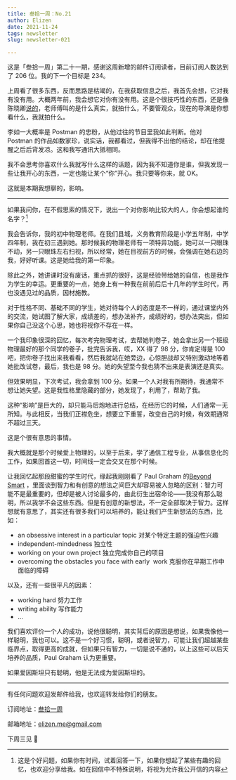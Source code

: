 ```yaml
---
title: 叁拾一周：No.21
author: Elizen
date: 2021-11-24
tags: newsletter
slug: newsletter-021

---
```

这是「叁拾一周」第二十一期，感谢这周新增的邮件订阅读者，目前订阅人数达到了 206 位。我的下一个目标是 234。

上周看了很多东西，反而思路是枯竭的，在我获取信息之后，我首先会想，它对我有没有用。大概两年前，我会想它对你有没有用。这是个很技巧性的东西，还是像陈晓卿[说的](https://elizen.me/newsletter/2021/11/newsletter-018/)，老师傅叫的是什么真实，就拍什么，不要管观众，现在的导演是你想看什么，我就拍什么。

李如一大概率是 Postman 的忠粉，从他过往的节目里我如此判断。他对 Postman 的作品如数家珍，说实话，我都看过，但我得不出他的结论，却在他提醒之后后背发凉。这和我写通讯大抵相同。

我不会思考你喜欢什么我就写什么这样的话题，因为我不知道你是谁，但我发现一些让我开心的东西，一定也能让某个“你”开心。我只要等你来，就 OK。

这就是本期我想聊的，影响。

---

如果我问你，在不假思索的情况下，说出一个对你影响比较大的人，你会想起谁的名字？[^1]

我会告诉你，我的初中物理老师。在我们县城，义务教育阶段是小学五年制，中学四年制，我在初三遇到她。那时候我的物理老师有一项特异功能，她可以一只眼珠不动，另一只眼珠左右扫视，所以经常，她在目视前方的时候，会强调在她右边的我，好好听课。这是她给我的第一印象。

除此之外，她讲课时没有废话，重点抓的很好，这是经验带给她的自信，也是我作为学生的幸运。更重要的一点，她身上有一种我在前前后后十几年的学生时代，再也没遇见过的品质，因材施教。

对于性格不同、基础不同的学生，她对待每个人的态度是不一样的，通过课堂内外的交流，她试图了解大家，成绩差的，想办法补齐，成绩好的，想办法突出，但如果你自己没这个心思，她也将视你不存在一样。

一个我印象很深的回忆，每次考完物理考试，去帮她判卷子，她会拿出另一个班级物理最好的那个同学的卷子，批完告诉我，哎，XX 得了 98 分，你肯定得是 100 吧，把你卷子找出来我看看，然后我就站在她旁边，心惊胆战却又特别激动地等着她批改试卷，最后，我也是 98 分。她的失望至今我也猜不出来是表演还是真实。

但效果明显，下次考试，我会拿到 100 分。如果一个人对我有所期待，我通常不想让她失望。这是我性格里隐藏的部分，她发现了，利用了，帮助了我。

这种“影响”是巨大的，却只能马后炮地进行总结，在经历它的时候，人们通常一无所知。与此相反，当我们正襟危坐，想要立下重誓，改变自己的时候，有效期通常不超过三天。

这是个很有意思的事情。

我大概就是那个时候爱上物理的，以至于后来，学了通信工程专业，从事信息化的工作，如果回首这一切，时间线一定会交叉在那个时候。

让我回忆起那段甜蜜的学生时代，缘起我刚刚看了 Paul Graham 的[Beyond Smart](http://paulgraham.com/smart.html) ，里面谈到智力和有创意的想法之间巨大却容易被人忽略的区别：智力可能不是最重要的，但却是被人讨论最多的，由此衍生出宿命论——我没有那么聪明，所以我学不会这些东西。但是有创意的新想法，不一定全部取决于智力。这样想就有意思了，其实还有很多我们可以培养的，能让我们产生新想法的东西，比如：

-   an obsessive interest in a particular topic 对某个特定主题的强迫性兴趣
-   independent-mindedness 独立性
-   working on your own project 独立完成你自己的项目
-   overcoming the obstacles you face with early  work 克服你在早期工作中面临的障碍

以及，还有一些很平凡的因素：

-   working hard 努力工作
-   writing ability 写作能力
-   ...

我们喜欢评价一个人的成功，说他很聪明，其实背后的原因是想说，如果我像他一样聪明，我也可以。这不是一个好习惯，聪明，或者说智力，可能让我们超越某些临界点，取得更高的成就，但如果只有智力，一切是说不通的，以上这些可以后天培养的品质，Paul Graham 认为更重要。

如果爱因斯坦只有聪明，他是无法成为爱因斯坦的。

---

有任何问题欢迎发邮件给我，也欢迎转发给你们的朋友。

订阅地址：[叁拾一周](https://elizen.zhubai.love/) 

邮箱地址：[elizen.me@gmail.com](mailto:elizen.me@gmail.com) 

下周三见 👋

[^1]: 这是个好问题，如果你有时间，试着回答一下，如果你想起了某些有趣的回忆，也欢迎分享给我。如在回信中不特殊说明，将视为允许我公开信的内容